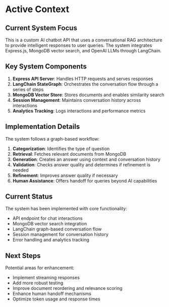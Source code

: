 # Active Context

## Current System Focus
This is a custom AI chatbot API that uses a conversational RAG architecture to provide intelligent responses to user queries. The system integrates Express.js, MongoDB vector search, and OpenAI LLMs through LangChain.

## Key System Components
1. **Express API Server**: Handles HTTP requests and serves responses
2. **LangChain StateGraph**: Orchestrates the conversation flow through a series of steps
3. **MongoDB Vector Store**: Stores documents and enables similarity search
4. **Session Management**: Maintains conversation history across interactions
5. **Analytics Tracking**: Logs interactions and performance metrics

## Implementation Details
The system follows a graph-based workflow:
1. **Categorization**: Identifies the type of question
2. **Retrieval**: Fetches relevant documents from MongoDB
3. **Generation**: Creates an answer using context and conversation history
4. **Validation**: Checks answer quality and determines if refinement is needed
5. **Refinement**: Improves answer quality if necessary
6. **Human Assistance**: Offers handoff for queries beyond AI capabilities

## Current Status
The system has been implemented with core functionality:
- API endpoint for chat interactions
- MongoDB vector search integration
- LangChain graph-based conversation flow
- Session management for conversation history
- Error handling and analytics tracking

## Next Steps
Potential areas for enhancement:
- Implement streaming responses
- Add more robust testing
- Improve document reordering and relevance scoring
- Enhance human handoff mechanisms
- Optimize token usage and response times 